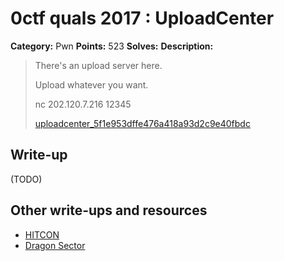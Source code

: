 # 0ctf quals 2017 : UploadCenter

**Category:** Pwn
**Points:** 523
**Solves:** 
**Description:**

> There's an upload server here.
> 
> Upload whatever you want.
> 
> nc 202.120.7.216 12345
> 
> 
> [uploadcenter_5f1e953dffe476a418a93d2c9e40fbdc](./uploadcenter_5f1e953dffe476a418a93d2c9e40fbdc)


## Write-up

(TODO)

## Other write-ups and resources

* [HITCON](https://github.com/mehQQ/public_writeup/tree/master/0ctf2017/UploadCenter)
* [Dragon Sector](http://blog.dragonsector.pl/2017/03/0ctf-2017-uploadcenter-pwn-523.html)
